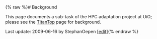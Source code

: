 {% raw %}# Background

This page documents a sub-task of the HPC adaptation project at UiO;
please see the [TitanTop](https://blog.inductorsoftware.com/docsproto/missing/TitanTop) page for background.

Last update: 2009-06-16 by StephanOepen [[edit](https://github.com/delph-in/docs/wiki/TitanItsdb/_edit)]{% endraw %}